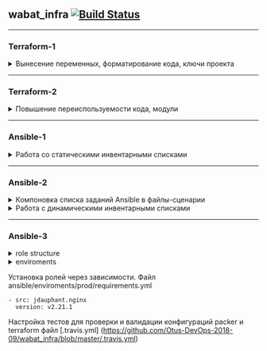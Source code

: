 ## wabat_infra [![Build Status](https://travis-ci.com/Otus-DevOps-2018-09/wabat_infra.svg?branch=master)](https://travis-ci.com/Otus-DevOps-2018-09/wabat_infra)

***
### Terraform-1

<details>
<summary>Вынесение переменных, форматирование кода, ключи проекта</summary>

1. Переменная приватного ключа 
```
${file(var.private_key_path)}
```
2. Переменная зоны 
```
${var.zone}
```
3. Форматирование конфгурационных файлов (rewrite Terraform configuration files to a canonical format and style)
```
terraform fmt
```
* 
Добавить несколько ключей можно такой инструкцией
```
resource "google_compute_project_metadata_item" "add" {
  key   = "ssh-keys"
  value = "appuser1:${file(var.public_key_path)}appuser2:${file(var.public_key_path)}"
}
```
ключи добавленные вручную будут перезаписаны

</details>

***

### Terraform-2

<details>
<summary>Повышение переиспользуемости кода, модули</summary>

1. В папке с модулями находятся файлы, ссылаясь на которые можно повысить переиспользуемсть кода
```
provider "google" {
  version = "~> 1.19"
  project = "${var.project}"
  region  = "${var.region}"
}

module "app" {
  source          = "modules/app"
  public_key_path = "${var.public_key_path}"
  zone            = "${var.zone}"
  app_disk_image  = "${var.app_disk_image}"
}

module "db" {
  source          = "modules/db"
  public_key_path = "${var.public_key_path}"
  zone            = "${var.zone}"
  db_disk_image   = "${var.db_disk_image}"
}

module "vpc" {
  source = "modules/vpc"
}
```
2. Работая с удаленными репозиториями, можно избежать многих неудобств использования локального backend
```
provider "google" {
  version = "1.4.0"
}

module "storage-bucket" {
  source  = "SweetOps/storage-bucket/google"
  version = "0.1.1"
  name    = ["storage-bucket-test", "storage-bucket-test2"]
}

output storage-bucket_url {
  value = "${module.storage-bucket.url}"
}
```

</details>

***

### Ansible-1

<details>
<summary>Работа со статическими инвентарными списками</summary>

В папке ansible можно найти инвентарный файл в трех форматах:
- ini
- yml
- json

- Спомощью [yaml-to-json-converter.py](https://github.com/Otus-DevOps-2018-09/wabat_infra/blob/master/ansible/yaml-to-json-converter.py) можно получить валидный json inventory из inventory-файла в форматe yaml
</details>

***

### Ansible-2

<details>
<summary>Компоновка списка заданий Ansible в файлы-сценарии </summary>

Импорт сценариев происходит спомощью перечисления в файле

sites.yml
```
---
- import_playbook: db.yml
- import_playbook: app.yml
- import_playbook: deploy.yml
```

Проверка плейбука
```
ansible-playbook sites.yml --ckeck
```

</details>

<details>
<summary>Работа с динамическими инвентарными списками</summary>
Пример вызова плейбука с динамическим инвентарным списком

```
ansible-playbook -i gce.py site.yml --check
```
для того, что бы инвентарный скрипт работал, необходимо получить токен и прописать в файле
gce.ini данные полученные из файла токена, который можно получить в настройках проекта gcp

```
[gce]
gce_service_account_email_address = client_email
gce_service_account_pem_file_path = /path_to_pem_file 
gce_project_id = project_id
```
добавлены ansible-provisioners в файлы сборки packer/app.json, packer/db.json
```
"provisioners": [
  {
    "type": "ansible",
    "playbook_file": "../ansible/packer_app.yml"
  }
```

</details>


***
### Ansible-3

<details>
<summary>role structure</summary>

```
roles/
    common/               # this hierarchy represents a "role"
        tasks/            #
            main.yml      #  <-- tasks file can include smaller files if warranted
        handlers/         #
            main.yml      #  <-- handlers file
        meta/             #
        templates/        #  <-- files for use with the template resource
            ntp.conf.j2   #  <------- templates end in .j2
        files/            #
            bar.txt       #  <-- files for use with the copy resource
            foo.sh        #  <-- script files for use with the script resource
        vars/             #
            main.yml      #  <-- variables associated with this role
        defaults/         #
            main.yml      #  <-- default lower priority variables for this role
            main.yml      #  <-- role dependencies
        library/          # roles can also include custom modules
        module_utils/     # roles can also include custom module_utils
        lookup_plugins/   # or other types of plugins, like lookup in this case

    webtier/              # same kind of structure as "common" was above, done for the webtier role
    monitoring/           # ""
    fooapp/ 
```

</details>

<details>
<summary>enviroments</summary>

This layout gives you more flexibility for larger environments, as well as a total separation of inventory variables between different environments. The downside is that it is harder to maintain, because there are more files.

Using debug for environment variables checkout in task list for current enviroment

```
# tasks file for app
- name: Show info about the env this host belongs to
  debug:
    msg: "This host is in {{ env }} environment!!!"
```

</details>


Установка ролей через зависимости.
Файл ansible/enviroments/prod/requirements.yml

```
- src: jdauphant.nginx
  version: v2.21.1
```

Настройка тестов для проверки и валидации конфигураций packer и terraform 
файл [.travis.yml] (https://github.com/Otus-DevOps-2018-09/wabat_infra/blob/master/.travis.yml)

